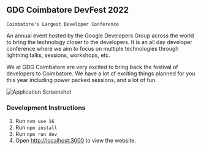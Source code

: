## GDG Coimbatore DevFest 2022

`Coimbatore's Largest Developer Conference`

An annual event hosted by the Google Developers Group across the world to bring the technology closer to the developers. It is an all day developer conference where we aim to focus on multiple technologies through lightning talks, sessions, workshops, etc.

We at GDG Coimbatore are very excited to bring back the festival of developers to Coimbatore. We have a lot of exciting things planned for you this year including power packed sessions, and a lot of fun.

![Application Screenshot](https://github.com/user-attachments/assets/af286ad0-98c9-408b-8e13-2c35304ee03e)

### Development Instructions

1. Run `nvm use 16`
1. Run `npm install`
1. Run `npm run dev`
1. Open [http://localhost:3000](http://localhost:3000) to view the website.
